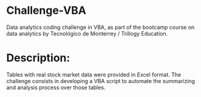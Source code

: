 # Challenge-VBA
Data analytics coding challenge in VBA, as part of the bootcamp course on data analytics by Tecnológico de Monterrey / Trillogy Education.

# Description:
Tables with real stock market data were provided in Excel format. The challenge consists in developing a VBA script to automate the 
summarizing and analysis process over those tables. 


